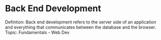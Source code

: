 # Back End Development

Defintion: Back end development refers to the server side of an application and everything that communicates between the database and the browser.
Topic: Fundamentals - Web Dev